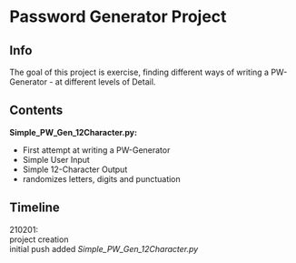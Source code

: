 # Password Generator Project

## Info

The goal of this project is exercise, finding different ways of writing a PW-Generator - at different levels of Detail.  

## Contents

**Simple_PW_Gen_12Character.py:**  

- First attempt at writing a PW-Generator
- Simple User Input
- Simple 12-Character Output
- randomizes letters, digits and punctuation

## Timeline

210201:  
project creation  
initial push
added *Simple_PW_Gen_12Character.py*
